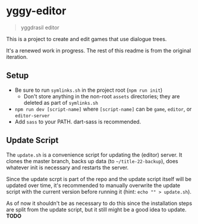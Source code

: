 # yggy-editor

> yggdrasil editor

This is a project to create and edit games that use dialogue trees.

It's a renewed work in progress. The rest of this readme is from the original iteration.

## Setup

- Be sure to run `symlinks.sh` in the project root (`npm run init`)
  - Don't store anything in the non-root `assets` directories; they are deleted as part of `symlinks.sh`
- `npm run dev [script-name]` where `[script-name]` can be `game`, `editor`, or `editor-server`
- Add `sass` to your PATH. dart-sass is recommended.

## Update Script

The `update.sh` is a convenience script for updating the (editor) server. It clones the master branch, backs up data (to `~/title-22-backup`), does whatever init is necessary and restarts the server.

Since the update scrpt is part of the repo and the update script itself will be updated over time, it's recommended to manually overwrite the update script with the current version before running it (hint: `echo "" > update.sh`).

As of now it shouldn't be as necessary to do this since the installation steps are split from the update script, but it still might be a good idea to update. **TODO**
